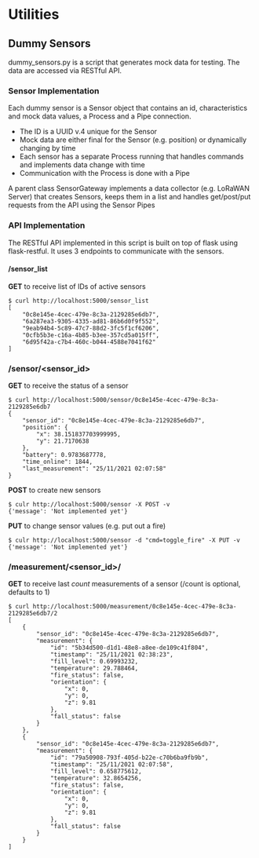 # Utilities

## Dummy Sensors

dummy_sensors.py is a script that generates mock data for testing. The data are accessed via RESTful API.

### Sensor Implementation
Each dummy sensor is a Sensor object that contains an id, characteristics and mock data values, a Process and a Pipe 
connection.
- The ID is a UUID v.4 unique for the Sensor
- Mock data are either final for the Sensor (e.g. position) or dynamically changing by time
- Each sensor has a separate Process running that handles commands and implements data change with time
- Communication with the Process is done with a Pipe

A parent class SensorGateway implements a data collector (e.g. LoRaWAN Server) that creates Sensors, keeps them in a 
list and handles get/post/put requests from the API using the Sensor Pipes

### API Implementation
The RESTful API implemented in this script is built on top of flask using flask-restful. It uses 3 endpoints to 
communicate with the sensors.

#### /sensor_list
**GET** to receive list of IDs of active sensors
```shell
$ curl http://localhost:5000/sensor_list
[
    "0c8e145e-4cec-479e-8c3a-2129285e6db7",
    "6a287ea3-9305-4335-ad81-86b6d0f9f552",
    "9eab94b4-5c89-47c7-88d2-3fc5f1cf6206",
    "0cfb5b3e-c16a-4b85-b3ee-357cd5a015ff",
    "6d95f42a-c7b4-460c-b044-4588e7041f62"
]
```

### /sensor/<sensor_id>
**GET** to receive the status of a sensor


```shell
$ curl http://localhost:5000/sensor/0c8e145e-4cec-479e-8c3a-2129285e6db7
{
    "sensor_id": "0c8e145e-4cec-479e-8c3a-2129285e6db7",
    "position": {
        "x": 38.151837703999995,
        "y": 21.7170638
    },
    "battery": 0.9783687778,
    "time_online": 1844,
    "last_measurement": "25/11/2021 02:07:58"
}
```

**POST** to create new sensors
```shell
$ culr http://localhost:5000/sensor -X POST -v
{'message': 'Not implemented yet'}
```

**PUT** to change sensor values (e.g. put out a fire)
```shell
$ culr http://localhost:5000/sensor -d "cmd=toggle_fire" -X PUT -v
{'message': 'Not implemented yet'}
```

### /measurement/<sensor_id>/<count>
**GET** to receive last *count* measurements of a sensor (/count is optional, defaults to 1)
```shell
$ curl http://localhost:5000/measurement/0c8e145e-4cec-479e-8c3a-2129285e6db7/2
[
    {
        "sensor_id": "0c8e145e-4cec-479e-8c3a-2129285e6db7",
        "measurement": {
            "id": "5b34d500-d1d1-48e8-a8ee-de109c41f804",
            "timestamp": "25/11/2021 02:38:23",
            "fill_level": 0.69993232,
            "temperature": 29.788464,
            "fire_status": false,
            "orientation": {
                "x": 0,
                "y": 0,
                "z": 9.81
            },
            "fall_status": false
        }
    },
    {
        "sensor_id": "0c8e145e-4cec-479e-8c3a-2129285e6db7",
        "measurement": {
            "id": "79a50908-793f-405d-b22e-c70b6ba9fb9b",
            "timestamp": "25/11/2021 02:07:58",
            "fill_level": 0.658775612,
            "temperature": 32.8654256,
            "fire_status": false,
            "orientation": {
                "x": 0,
                "y": 0,
                "z": 9.81
            },
            "fall_status": false
        }
    }
]
```